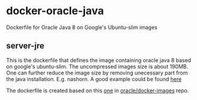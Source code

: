 # docker-oracle-java
Dockerfile for Oracle Java 8 on Google's Ubuntu-slim images

## server-jre
This is the dockerfile that defines the image containing oracle java 8 based on google's ubuntu-slim. The uncompressed images size is about 190MB. One can further reduce the image size by removing unecessary part from the java installation. E.g. nashorn. A good example could be found [here](https://github.com/kubernetes/kubernetes/blob/master/examples/storage/cassandra/image/Dockerfile)

The dockerfile is created based on this [one](https://github.com/oracle/docker-images/blob/master/OracleJava/java-8/Dockerfile) in [oracle/docker-images](https://github.com/oracle/docker-images/tree/master/OracleJava) repo.
